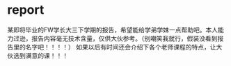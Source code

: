 # report

某即将毕业的FW学长大三下学期的报告，希望能给学弟学妹一点帮助吧。本人能力过逊，报告内容毫无技术含量，仅供大伙参考。（别嘲笑我就行，假装没看到报告里的名字吧！！！！）
如果以后有时间还会介绍下各个老师课程的特点，让大伙选到满意的课！！！

